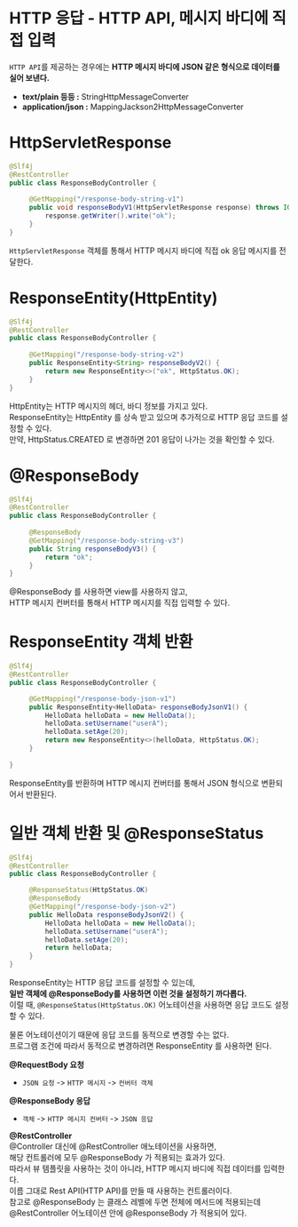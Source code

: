 HTTP 응답 - HTTP API, 메시지 바디에 직접 입력  
============================================
`HTTP API`를 제공하는 경우에는 **HTTP 메시지 바디에 JSON 같은 형식으로 데이터를 실어 보낸다.**      
    
* **text/plain 등등 :** StringHttpMessageConverter
* **application/json :** MappingJackson2HttpMessageConverter     
    
# HttpServletResponse   
```java
@Slf4j
@RestController
public class ResponseBodyController {
 
     @GetMapping("/response-body-string-v1")
     public void responseBodyV1(HttpServletResponse response) throws IOException {
         response.getWriter().write("ok");
     }
}
```

`HttpServletResponse` 객체를 통해서 HTTP 메시지 바디에 직접 ok 응답 메시지를 전달한다.

# ResponseEntity(HttpEntity)   

```java
@Slf4j
@RestController
public class ResponseBodyController {
 
     @GetMapping("/response-body-string-v2")
     public ResponseEntity<String> responseBodyV2() {
         return new ResponseEntity<>("ok", HttpStatus.OK);
     }
}
```
HttpEntity는 HTTP 메시지의 헤더, 바디 정보를 가지고 있다.      
ResponseEntity는 HttpEntity 를 상속 받고 있으며 추가적으로 HTTP 응답 코드를 설정할 수 있다.         
만약, HttpStatus.CREATED 로 변경하면 201 응답이 나가는 것을 확인할 수 있다.          
   
# @ResponseBody     
```java
@Slf4j
@RestController
public class ResponseBodyController {
 
     @ResponseBody
     @GetMapping("/response-body-string-v3")
     public String responseBodyV3() {
         return "ok";
     }
}
```
   
@ResponseBody 를 사용하면 view를 사용하지 않고,       
HTTP 메시지 컨버터를 통해서 HTTP 메시지를 직접 입력할 수 있다.      
  
# ResponseEntity 객체 반환 
```java
@Slf4j
@RestController
public class ResponseBodyController {

     @GetMapping("/response-body-json-v1")
     public ResponseEntity<HelloData> responseBodyJsonV1() {
         HelloData helloData = new HelloData();
         helloData.setUsername("userA");
         helloData.setAge(20);
         return new ResponseEntity<>(helloData, HttpStatus.OK);
     }
     
} 
```
ResponseEntity를 반환하며 HTTP 메시지 컨버터를 통해서 JSON 형식으로 변환되어서 반환된다.    
 
# 일반 객체 반환 및 @ResponseStatus    

```java
@Slf4j
@RestController
public class ResponseBodyController {

     @ResponseStatus(HttpStatus.OK)
     @ResponseBody
     @GetMapping("/response-body-json-v2")
     public HelloData responseBodyJsonV2() {
         HelloData helloData = new HelloData();
         helloData.setUsername("userA");
         helloData.setAge(20);
         return helloData;
     }
}
```
ResponseEntity는 HTTP 응답 코드를 설정할 수 있는데,             
**일반  객체에 @ResponseBody를 사용하면 이런 것을 설정하기 까다롭다.**              
이럴 때, `@ResponseStatus(HttpStatus.OK)` 어노테이션을 사용하면 응답 코드도 설정할 수 있다.         
            
물론 어노테이션이기 때문에 응답 코드를 동적으로 변경할 수는 없다.        
프로그램 조건에 따라서 동적으로 변경하려면 ResponseEntity 를 사용하면 된다.         
   
**@RequestBody 요청**  
* `JSON 요청` -> `HTTP 메시지` -> `컨버터 객체`    
         
**@ResponseBody 응답**     
* `객체` -> `HTTP 메시지 컨버터` -> `JSON 응답`   
  
**@RestController**    
@Controller 대신에 @RestController 애노테이션을 사용하면,     
해당 컨트롤러에 모두 @ResponseBody 가 적용되는 효과가 있다.     
따라서 뷰 템플릿을 사용하는 것이 아니라, HTTP 메시지 바디에 직접 데이터를 입력한다.       
이름 그대로 Rest API(HTTP API)를 만들 때 사용하는 컨트롤러이다.     
참고로 @ResponseBody 는 클래스 레벨에 두면 전체에 메서드에 적용되는데        
@RestController 어노테이션 안에 @ResponseBody 가 적용되어 있다.         
